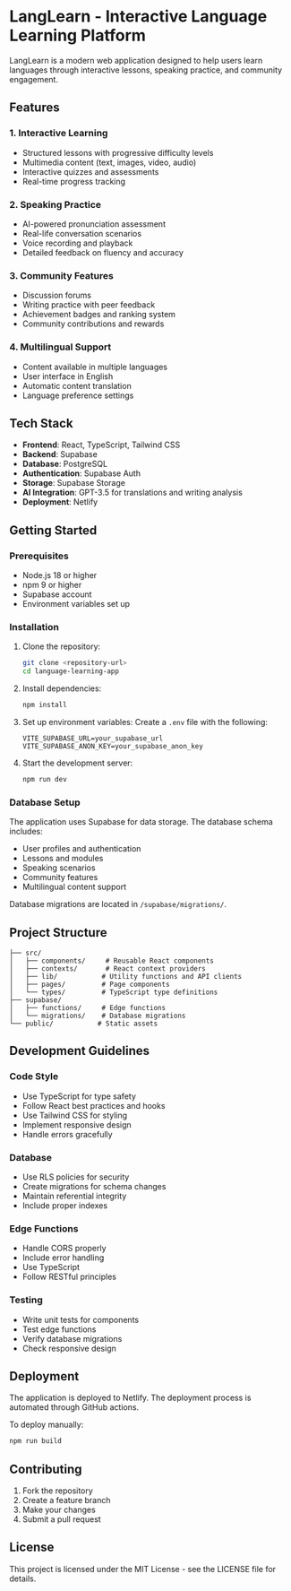 # LangLearn - Interactive Language Learning Platform

LangLearn is a modern web application designed to help users learn languages through interactive lessons, speaking practice, and community engagement.

## Features

### 1. Interactive Learning
- Structured lessons with progressive difficulty levels
- Multimedia content (text, images, video, audio)
- Interactive quizzes and assessments
- Real-time progress tracking

### 2. Speaking Practice
- AI-powered pronunciation assessment
- Real-life conversation scenarios
- Voice recording and playback
- Detailed feedback on fluency and accuracy

### 3. Community Features
- Discussion forums
- Writing practice with peer feedback
- Achievement badges and ranking system
- Community contributions and rewards

### 4. Multilingual Support
- Content available in multiple languages
- User interface in English
- Automatic content translation
- Language preference settings

## Tech Stack

- **Frontend**: React, TypeScript, Tailwind CSS
- **Backend**: Supabase
- **Database**: PostgreSQL
- **Authentication**: Supabase Auth
- **Storage**: Supabase Storage
- **AI Integration**: GPT-3.5 for translations and writing analysis
- **Deployment**: Netlify

## Getting Started

### Prerequisites

- Node.js 18 or higher
- npm 9 or higher
- Supabase account
- Environment variables set up

### Installation

1. Clone the repository:
   ```bash
   git clone <repository-url>
   cd language-learning-app
   ```

2. Install dependencies:
   ```bash
   npm install
   ```

3. Set up environment variables:
   Create a `.env` file with the following:
   ```
   VITE_SUPABASE_URL=your_supabase_url
   VITE_SUPABASE_ANON_KEY=your_supabase_anon_key
   ```

4. Start the development server:
   ```bash
   npm run dev
   ```

### Database Setup

The application uses Supabase for data storage. The database schema includes:

- User profiles and authentication
- Lessons and modules
- Speaking scenarios
- Community features
- Multilingual content support

Database migrations are located in `/supabase/migrations/`.

## Project Structure

```
├── src/
│   ├── components/     # Reusable React components
│   ├── contexts/       # React context providers
│   ├── lib/           # Utility functions and API clients
│   ├── pages/         # Page components
│   └── types/         # TypeScript type definitions
├── supabase/
│   ├── functions/     # Edge functions
│   └── migrations/    # Database migrations
└── public/           # Static assets
```

## Development Guidelines

### Code Style
- Use TypeScript for type safety
- Follow React best practices and hooks
- Use Tailwind CSS for styling
- Implement responsive design
- Handle errors gracefully

### Database
- Use RLS policies for security
- Create migrations for schema changes
- Maintain referential integrity
- Include proper indexes

### Edge Functions
- Handle CORS properly
- Include error handling
- Use TypeScript
- Follow RESTful principles

### Testing
- Write unit tests for components
- Test edge functions
- Verify database migrations
- Check responsive design

## Deployment

The application is deployed to Netlify. The deployment process is automated through GitHub actions.

To deploy manually:
```bash
npm run build
```

## Contributing

1. Fork the repository
2. Create a feature branch
3. Make your changes
4. Submit a pull request

## License

This project is licensed under the MIT License - see the LICENSE file for details.